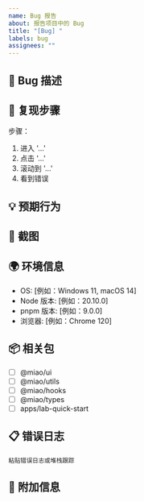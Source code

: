```yaml
---
name: Bug 报告
about: 报告项目中的 Bug
title: "[Bug] "
labels: bug
assignees: ""
---
```


## 🐛 Bug 描述

<!-- 清晰简洁地描述这个 Bug -->

## 📝 复现步骤

步骤：

1. 进入 '...'
2. 点击 '...'
3. 滚动到 '...'
4. 看到错误

## 💡 预期行为

<!-- 描述你期望发生什么 -->

## 📸 截图

<!-- 如果适用，添加截图帮助说明问题 -->

## 🌍 环境信息

- OS: [例如：Windows 11, macOS 14]
- Node 版本: [例如：20.10.0]
- pnpm 版本: [例如：9.0.0]
- 浏览器: [例如：Chrome 120]

## 📦 相关包

<!-- 选择受影响的包 -->

- [ ] @miao/ui
- [ ] @miao/utils
- [ ] @miao/hooks
- [ ] @miao/types
- [ ] apps/lab-quick-start

## 📋 错误日志

```
粘贴错误日志或堆栈跟踪
```

## 🔗 附加信息

<!-- 其他有助于理解问题的信息 -->
